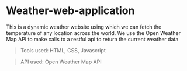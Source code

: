 # Weather-web-application
This is a dynamic weather website using which we can fetch the temperature of any location across the world.
We use the Open Weather Map API to make calls to a restful api to return the current weather data
> Tools used:
HTML, CSS, Javascript

> API used: 
Open Weather Map API

